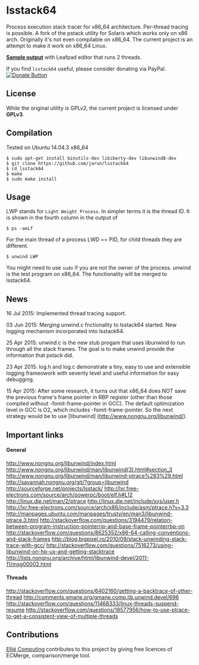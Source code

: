 # lsstack64
Process execution stack tracer for x86_64 architecture. Per-thread tracing is possible.
A fork of the pstack utility for Solaris which works only on x86 arch. Originally it's not even compilable on x86_64. The current project is an attempt to make it work on x86_64 Linux.

[**Sample output**](http://paste.ubuntu.com/11886313/) with Leafpad editor that runs 2 threads.

If you find `lsstack64` useful, please consider donating via PayPal.
[![Donate Button](https://img.shields.io/badge/paypal-donate-green.svg)](https://www.paypal.com/cgi-bin/webscr?cmd=_s-xclick&hosted_button_id=RMLTQ76JSXJ4Q)

## License

While the original utility is GPLv2, the current project is licensed under **GPLv3**.

## Compilation
Tested on Ubuntu 14.04.3 x86_64

    $ sudo apt-get install binutils-dev libiberty-dev libunwind8-dev
    $ git clone https://github.com/jarun/lsstack64
    $ cd lsstack64
    $ make
    $ sudo make install

## Usage
LWP stands for `Light Weight Process`. In simpler terms it is the thread ID.
It is shown in the fourth column in the output of

    $ ps -aeLf
For the main thread of a process LWD == PID, for child threads they are different.

    $ unwind LWP

You might need to use `sudo` if you are not the owner of the process.
unwind is the test program on x86_64. The functionality will be merged to lsstack64.

## News

16 Jul 2015: Implemented thread tracing support.

03 Jun 2015: Merging unwind.c fnctionality to lsstack64 started. New logging mechanism incorporated into lsstack64.

25 Apr 2015: unwind.c is the new stub progam that uses libunwind to run through all the stack frames. The goal is to make unwind provide the information that pstack did.

23 Apr 2015: log.h and log.c demonstrate a tiny, easy to use and extensible logging frameowork with severity level and useful information for easy debugging.

15 Apr 2015: After some research, it turns out that x86_64 does NOT save the previous frame's frame pointer in RBP register (other than those compiled without -fomit-frame-pointer in GCC). The default optimization level in GCC is O2, which includes -fomit-frame-pointer. So the next strategy would be to use [libunwind] (http://www.nongnu.org/libunwind/).

## Important links
#### General
http://www.nongnu.org/libunwind/index.html
http://www.nongnu.org/libunwind/man/libunwind(3).html#section_3
http://www.nongnu.org/libunwind/man/libunwind-ptrace%283%29.html
http://savannah.nongnu.org/git/?group=libunwind
http://sourceforge.net/projects/lsstack/
http://lxr.free-electrons.com/source/arch/powerpc/boot/elf.h#L12
http://linux.die.net/man/2/ptrace
http://linux.die.net/include/sys/user.h
http://lxr.free-electrons.com/source/arch/x86/include/asm/ptrace.h?v=3.3
http://manpages.ubuntu.com/manpages/trusty/en/man3/libunwind-ptrace.3.html
http://stackoverflow.com/questions/3194479/relation-between-program-instruction-pointerrip-and-base-frame-pointerrbp-on
http://stackoverflow.com/questions/8625352/x86-64-calling-conventions-and-stack-frames
http://blog.bigpixel.ro/2010/09/stack-unwinding-stack-trace-with-gcc/
http://stackoverflow.com/questions/7516273/using-libunwind-on-hp-ux-and-getting-stacktrace
http://lists.nongnu.org/archive/html/libunwind-devel/2011-11/msg00002.html

#### Threads
http://stackoverflow.com/questions/6402160/getting-a-backtrace-of-other-thread
http://comments.gmane.org/gmane.comp.lib.unwind.devel/696
http://stackoverflow.com/questions/11468333/linux-threads-suspend-resume
http://stackoverflow.com/questions/18577956/how-to-use-ptrace-to-get-a-consistent-view-of-multiple-threads

## Contributions
[Ellié Computing](http://www.elliecomputing.com/) contributes to this project by giving free licences of ECMerge, comparison/merge tool.
